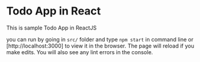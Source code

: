 # Todo App in React  
This is sample Todo App in ReactJS

you can run by going in `src/` folder and type `npm start` in command line or [http://localhost:3000] to view it in the browser.
The page will reload if you make edits. You will also see any lint errors in the console.
